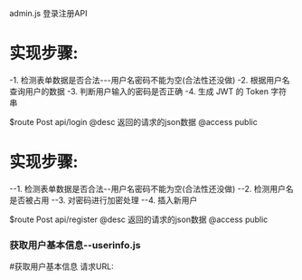admin.js 登录注册API

# 实现步骤:
-1. 检测表单数据是否合法---用户名密码不能为空(合法性还没做)
-2. 根据用户名查询用户的数据
-3. 判断用户输入的密码是否正确
-4. 生成 JWT 的 Token 字符串

 $route  Post  api/login
 @desc   返回的请求的json数据
 @access public 

 


# 实现步骤:
--1. 检测表单数据是否合法--用户名密码不能为空(合法性还没做)
--2. 检测用户名是否被占用
--3. 对密码进行加密处理
--4. 插入新用户   

 $route  Post  api/register
 @desc   返回的请求的json数据
 @access public 



 ### 获取用户基本信息--userinfo.js

#获取用户基本信息
请求URL:
